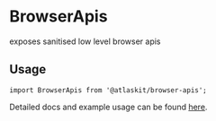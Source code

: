 # BrowserApis

exposes sanitised low level browser apis

## Usage

`import BrowserApis from '@atlaskit/browser-apis';`

Detailed docs and example usage can be found [here](https://atlaskit.atlassian.com/packages/media/browser-apis).
